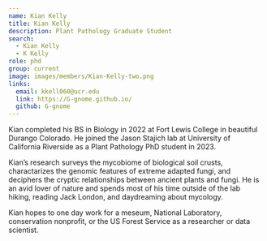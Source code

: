 ```yaml
---
name: Kian Kelly
title: Kian Kelly
description: Plant Pathology Graduate Student
search:
  - Kian Kelly
  - K Kelly
role: phd
group: current
image: images/members/Kian-Kelly-two.png
links:
  email: kkell060@ucr.edu
  link: https://G-gnome.github.io/
  github: G-gnome
---
```


Kian completed his BS in Biology in 2022 at Fort Lewis College in beautiful Durango Colorado. He joined the Jason Stajich lab at University of California Riverside as a Plant Pathology PhD student in 2023.

Kian’s research surveys the mycobiome of biological soil crusts, charactarizes the genomic features of extreme adapted fungi, and deciphers the cryptic relationships between ancient plants and fungi. He is an avid lover of nature and spends most of his time outside of the lab hiking, reading Jack London, and daydreaming about mycology.

Kian hopes to one day work for a meseum, National Laboratory, conservation nonprofit, or the US Forest Service as a researcher or data scientist.
